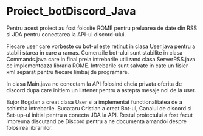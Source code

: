 # Proiect_botDiscord_Java

Pentru acest proiect au fost folosite ROME pentru preluarea de date din RSS si JDA pentru conectarea la API-ul discord-ului.

Fiecare user care vorbeste cu bot-ul este retinut in clasa User.java pentru a stabili starea in care a ramas.
Comenzile bot-ului sunt stabilite in clasa Commands.java care in final preia intrebarile utilizand clasa ServerRSS.java ce implementeaza libraria ROME.
Intrebarile sunt salvate in cate un fisier xml separat pentru fiecare limbaj de programare.

In clasa Main.java ne conectam la API folosind cheia privata oferita de discord dupa care initiem un listener pentru a astepta mesaje noi de la user.

Bujor Bogdan a creat clasa User si a implementat functionalitatea de a schimba intrebarile.
Bucataru Cristian a creat Bot-ul, Canalul de discord si Set-up-ul initial pentru a conecta JDA la API.
Restul proiectului a fost facut impreuna discutand pe Discord pentru a ne documenta amandoi despre folosirea librariilor.
